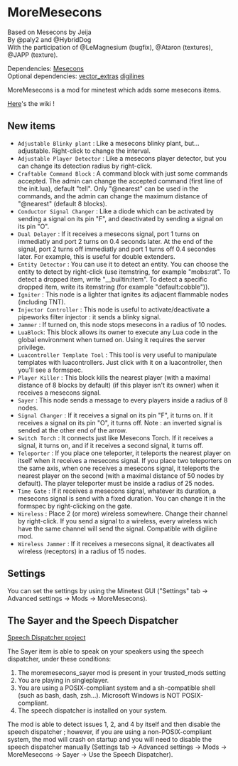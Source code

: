 # MoreMesecons

Based on Mesecons by Jeija  
By @paly2 and @HybridDog  
With the participation of @LeMagnesium (bugfix), @Ataron (textures), @JAPP (texture).  

Dependencies: [Mesecons](https://github.com/Jeija/minetest-mod-mesecons/)  
Optional dependencies: [vector_extras](https://github.com/HybridDog/vector_extras/) [digilines](https://github.com/minetest-mods/digilines)

MoreMesecons is a mod for minetest which adds some mesecons items.

[Here](http://github.com/minetest-mods/MoreMesecons/wiki)'s the wiki !

## New items

* `Adjustable Blinky plant` : Like a mesecons blinky plant, but... adjustable. Right-click to change the interval.
* `Adjustable Player Detector` : Like a mesecons player detector, but you can change its detection radius by right-click.
* `Craftable Command Block` : A command block with just some commands accepted. The admin can change the accepted command (first line of the init.lua), default "tell". Only "@nearest" can be used in the commands, and the admin can change the maximum distance of "@nearest" (default 8 blocks).
* `Conductor Signal Changer` : Like a diode which can be activated by sending a signal on its pin "F", and deactivated by sending a signal on its pin "O".
* `Dual Delayer` : If it receives a mesecons signal, port 1 turns on immediatly and port 2 turns on 0.4 seconds later. At the end of the signal, port 2 turns off immediatly and port 1 turns off 0.4 secondes later. For example, this is useful for double extenders.
* `Entity Detector` : You can use it to detect an entity. You can choose the entity to detect by right-click (use itemstring, for example "mobs:rat". To detect a dropped item, write "__builtin:item". To detect a specific dropped item, write its itemstring (for example "default:cobble")).
* `Igniter` : This node is a lighter that ignites its adjacent flammable nodes (including TNT).
* `Injector Controller` : This node is useful to activate/deactivate a pipeworks filter injector : it sends a blinky signal.
* `Jammer` : If turned on, this node stops mesecons in a radius of 10 nodes.
* `LuaBlock`: This block allows its owner to execute any Lua code in the global environment when turned on. Using it requires the server privilege.
* `Luacontroller Template Tool` : This tool is very useful to manipulate templates with luacontrollers. Just click with it on a luacontroller, then you'll see a formspec.
* `Player Killer` : This block kills the nearest player (with a maximal distance of 8 blocks by default) (if this player isn't its owner) when it receives a mesecons signal.
* `Sayer` : This node sends a message to every players inside a radius of 8 nodes.
* `Signal Changer` : If it receives a signal on its pin "F", it turns on. If it receives a signal on its pin "O", it turns off. Note : an inverted signal is sended at the other end of the arrow.
* `Switch Torch` : It connects just like Mesecons Torch. If it receives a signal, it turns on, and if it receives a second signal, it turns off.
* `Teleporter` : If you place one teleporter, it teleports the nearest player on itself when it receives a mesecons signal. If you place two teleporters on the same axis, when one receives a mesecons signal, it teleports the nearest player on the second (with a maximal distance of 50 nodes by default). The player teleporter must be inside a radius of 25 nodes.
* `Time Gate` : If it receives a mesecons signal, whatever its duration, a mesecons signal is send with a fixed duration. You can change it in the formspec by right-clicking on the gate.
* `Wireless` : Place 2 (or more) wireless somewhere. Change their channel by right-click. If you send a signal to a wireless, every wireless wich have the same channel will send the signal. Compatible with digiline mod.
* `Wireless Jammer` : If it receives a mesecons signal, it deactivates all wireless (receptors) in a radius of 15 nodes.

## Settings

You can set the settings by using the Minetest GUI ("Settings" tab -> Advanced settings -> Mods -> MoreMesecons).

## The Sayer and the Speech Dispatcher

[Speech Dispatcher project](http://freecode.com/projects/speech-dispatcher)

The Sayer item is able to speak on your speakers using the speech dispatcher, under these conditions:
1. The moremesecons_sayer mod is present in your trusted_mods setting
2. You are playing in singleplayer.
3. You are using a POSIX-compliant system and a sh-compatible shell (such as bash, dash, zsh...). Microsoft Windows is NOT POSIX-compliant.
4. The speech dispatcher is installed on your system.

The mod is able to detect issues 1, 2, and 4 by itself and then disable the speech dispatcher ; however, if you are using a non-POSIX-compliant system, the mod will crash on startup and you will need to disable the speech dispatcher manually (Settings tab -> Advanced settings -> Mods -> MoreMesecons -> Sayer -> Use the Speech Dispatcher).
